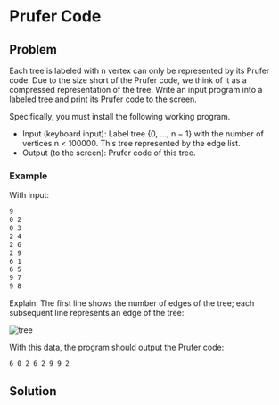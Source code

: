 # Prufer Code
## Problem
Each tree is labeled with n vertex can only be represented by its Prufer code. Due to the size short of the Prufer code, we think of it as a compressed representation of the tree. Write an input program into a labeled tree and print its Prufer code to the screen.

Specifically, you must install the following working program.
- Input (keyboard input): Label tree {0, ..., n − 1} with the number of vertices n < 100000. This tree represented by the edge list.
- Output (to the screen): Prufer code of this tree.

### Example
With input:
```bash
9
0 2
0 3
2 4
2 6
2 9
6 1
6 5
9 7
9 8
```
Explain: The first line shows the number of edges of the tree; each subsequent line represents an edge of the tree:

![tree](https://user-images.githubusercontent.com/89787228/225334441-9945a8e8-1ce9-4716-9afe-fdb44ad6a591.png)

With this data, the program should output the Prufer code:
```bash
6 0 2 6 2 9 9 2
```
## Solution

